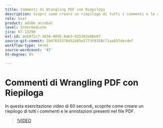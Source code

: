 ```yaml
---
title: Commenti di Wrangling PDF con Riepiloga
description: Scopri come creare un riepilogo di tutti i commenti e le annotazioni nel file PDF
role: User
product: adobe acrobat
level: Intermediate
jira: KT-13298
exl-id: ae50f2c7-3636-4095-8a63-025382ebbe07
source-git-commit: 2b47655370d52405e5773f0358c71aa65fdecdef
workflow-type: tm+mt
source-wordcount: '47'
ht-degree: 0%

---
```


# Commenti di Wrangling PDF con Riepiloga

In questa esercitazione video di 60 secondi, scoprite come creare un riepilogo di tutti i commenti e le annotazioni presenti nel file PDF.

>[!VIDEO](https://video.tv.adobe.com/v/3409907?quality=12&learn=on&hidetitle=true)
